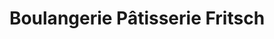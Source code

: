 ---
title: "Boulangerie Pâtisserie Fritsch"
url: /illkirch-graffenstaden/boulangerie-patisserie-fritsch/
shop: boulangerie
---